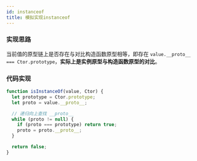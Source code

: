 ```yaml
---
id: instanceof
title: 模拟实现instanceof
---
```


### 实现思路

当前值的原型链上是否存在与对比构造函数原型相等，即存在 `value.__proto__ === Ctor.prototype`，**实际上是实例原型与构造函数原型的对比**。

### 代码实现

```js
function isInstanceOf(value, Ctor) {
  let prototype = Ctor.prototype;
  let proto = value.__proto__;

  // 递归向上查找 __proto__
  while (proto != null) {
    if (proto === prototype) return true;
    proto = proto.__proto__;
  }

  return false;
}
```
